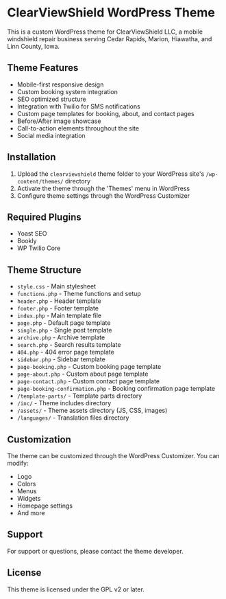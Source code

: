 # ClearViewShield WordPress Theme

This is a custom WordPress theme for ClearViewShield LLC, a mobile windshield repair business serving Cedar Rapids, Marion, Hiawatha, and Linn County, Iowa.

## Theme Features

- Mobile-first responsive design
- Custom booking system integration
- SEO optimized structure
- Integration with Twilio for SMS notifications
- Custom page templates for booking, about, and contact pages
- Before/After image showcase
- Call-to-action elements throughout the site
- Social media integration

## Installation

1. Upload the `clearviewshield` theme folder to your WordPress site's `/wp-content/themes/` directory
2. Activate the theme through the 'Themes' menu in WordPress
3. Configure theme settings through the WordPress Customizer

## Required Plugins

- Yoast SEO
- Bookly
- WP Twilio Core

## Theme Structure

- `style.css` - Main stylesheet
- `functions.php` - Theme functions and setup
- `header.php` - Header template
- `footer.php` - Footer template
- `index.php` - Main template file
- `page.php` - Default page template
- `single.php` - Single post template
- `archive.php` - Archive template
- `search.php` - Search results template
- `404.php` - 404 error page template
- `sidebar.php` - Sidebar template
- `page-booking.php` - Custom booking page template
- `page-about.php` - Custom about page template
- `page-contact.php` - Custom contact page template
- `page-booking-confirmation.php` - Booking confirmation page template
- `/template-parts/` - Template parts directory
- `/inc/` - Theme includes directory
- `/assets/` - Theme assets directory (JS, CSS, images)
- `/languages/` - Translation files directory

## Customization

The theme can be customized through the WordPress Customizer. You can modify:

- Logo
- Colors
- Menus
- Widgets
- Homepage settings
- And more

## Support

For support or questions, please contact the theme developer.

## License

This theme is licensed under the GPL v2 or later.
